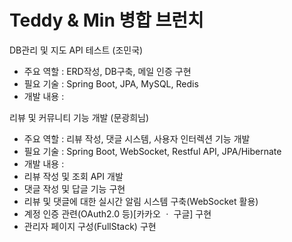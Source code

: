 <h1>Teddy & Min 병합 브런치</h1>

DB관리 및 지도 API 테스트 (조민국)

- 주요 역할 : ERD작성, DB구축, 메일 인증 구현
- 필요 기술 : Spring Boot, JPA, MySQL, Redis
- 개발 내용 :




리뷰 및 커뮤니티 기능 개발 (문광희님)


- 주요 역할 : 리뷰 작성, 댓글 시스템, 사용자 인터렉션 기능 개발
- 필요 기술 : Spring Boot, WebSocket, Restful API, JPA/Hibernate
- 개발 내용 :
- 리뷰 작성 및 조회 API 개발
- 댓글 작성 및 답글 기능 구현
- 리뷰 및 댓글에 대한 실시간 알림 시스템 구축(WebSocket 활용)
- 계정 인증 관련(OAuth2.0 등)[카카오 ㆍ 구글] 구현
- 관리자 페이지 구성(FullStack) 구현